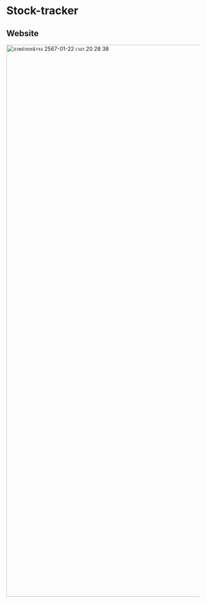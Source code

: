 # Stock-tracker

## Website
<img width="1440" alt="ภาพถ่ายหน้าจอ 2567-01-22 เวลา 20 28 38" src="https://github.com/Meuracha/Stock-tracker/assets/87271901/ca276f41-ff5c-473c-a36f-0289420ccb3b">
